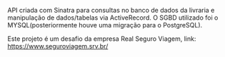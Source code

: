 API criada com Sinatra para consultas no banco de dados da livraria e manipulação de dados/tabelas via ActiveRecord. O SGBD utilizado foi o MYSQL(posteriormente houve uma migração para o PostgreSQL). 

Este projeto é um desafio da empresa Real Seguro Viagem, link: https://www.seguroviagem.srv.br/


